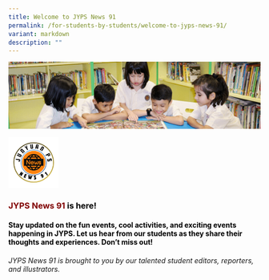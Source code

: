 ```yaml
---
title: Welcome to JYPS News 91
permalink: /for-students-by-students/welcome-to-jyps-news-91/
variant: markdown
description: ""
---
```

![](/images/banner.gif)

<img style="width:20%" src="/images/JYPS_News_91_Logo.png">

### <font color="maroon"><b>JYPS News 91 </b></font><font color="black">is here!</font>

#### <font color="black">Stay updated on the fun events, cool activities, and exciting events happening in JYPS. Let us hear from our students as they share their thoughts and experiences. Don’t miss out!</font>

###### JYPS News 91 is brought to you by our talented student editors, reporters, and illustrators.